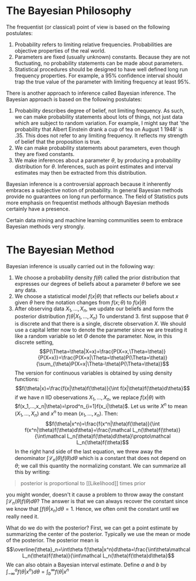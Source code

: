 # The Bayesian Philosophy
The frequentist (or classical) point of view is based on the following postulates:

1. Probability refers to limiting relative frequencies. Probabilities are objective properties of the real world.
2. Parameters are fixed (usually unknown) constants. Because they are not fluctuating, no probability statements can be made about parameters.
3. Statistical procedures should be designed to have well defined long run frequency properties. For example, a 95% confidence interval should trap the true value of the parameter with limiting frequency at least 95%.

There is another approach to inference called Bayesian inference. The Bayesian approach is based on the following postulates:
1. Probability describes degree of belief, not limiting frequency. As such, we can make probability statements about lots of things, not just data which are subject to random variation. For example, I might say that 'the probability that Albert Einstein drank a cup of tea on August 1 1948' is .35. This does not refer to any limiting frequency. It reflects my strength of belief that the proposition is true.
2. We can make probability statements about parameters, even though they are fixed constants.
3. We make inferences about a parameter $\theta$, by producing a probability distribution for $\theta$. Inferences, such as point estimates and interval estimates may then be extracted from this distribution.

Bayesian inference is a controversial approach because it inherently embraces a subjective notion of probability. In general Bayesian methods provide no guarantees on long run performance. The field of Statistics puts more emphasis on frequentist methods although Bayesian methods certainly have a presence.

Certain data mining and machine learning communities seem to embrace Bayesian methods very strongly. 

# The Bayesian Method
Bayesian inference is usually carried out in the following way:
1. We choose a probability density $f(\theta)$ called the prior distribution that expresses our degrees of beliefs about a parameter $\theta$ before we see any data.
2. We choose a statistical model $f(x|\theta)$ that reflects our beliefs about $x$ given $\theta$ here the notation changes from $f(x;\theta)$ to $f(x|\theta)$
3. After observing data $X_1,...,X_n$, we update our beliefs and form the posterior distribution $f(\theta|X_1,...,X_n)$
To understand 3. first suppose that $\theta$ is discrete and that there is a single, discrete observation $X$. We should use a capital letter now to denote the parameter since we are treating it like a random variable so let $\Theta$ denote the parameter. Now, in this discrete setting,
$$P(\Theta=\theta|X=x)=\frac{P(X=x,\Theta=\theta)}{P(X=x)}=\frac{P(X=x|\Theta=\theta)P(\Theta=\theta)}{\sum_{\theta}P(X=x|\Theta-\theta)P(\Theta=\theta)}$$
The version for continuous variables is obtained by using density functions:
$$f(\theta|x)=\frac{f(x|\theta)f(\theta)}{\int f(x|\theta)f(\theta)d\theta}$$
if we have $n$ IID obeservations $X_1,...,X_n$, we replace $f(x|\theta)$ with $f(x_1,...,x_n|\theta)=\prod^n_{i=1}f(x_i|\theta)$. Let us write $X^n$ to mean $(X_1,...,X_n)$ and $x^n$ to mean $(x_1,...,x_n)$. Then:
$$f(\theta|x^n)=\frac{f(x^n|\theta)f(\theta)}{\int f(x^n|\theta)f(\theta)d\theta}=\frac{\mathcal L_n(\theta)f(\theta)}{\int\mathcal L_n(\theta)f(\theta)d\theta}\propto\mathcal L_n(\theta)f(\theta)$$
In the right hand side of the last equation, we threw away the denominator $\int\mathcal L_n(\theta)f(\theta)d\theta$ which is a constant that does not depend on $\theta$; we call this quantity the normalizing constant. We can summarize all this by writing:

> posterior is proportional to [[Likelihood]] times prior

you might wonder, doesn't it cause a problem to throw away the constant $\int\mathcal L_n(\theta)f(\theta)d\theta$? The answer is that we can always recover the constant since we know that $\int f(\theta|x_n)d\theta=1$. Hence, we often omit the constant until we really need it.

What do we do with the posterior? First, we can get a point estimate by summarizing the center of the posterior. Typically we use the mean or mode of the posterior. The posterior mean is
$$\overline{\theta}_n=\int\theta f(\theta|x^n)d\theta=\frac{\int\theta\mathcal L_n(\theta)f(\theta)}{\int\mathcal L_n(\theta)f(\theta)d\theta}$$
We can also obtain a Bayesian interval estimate. Define $a$ and $b$ by $\int^a_{-\infty}f(\theta|x^n)d\theta=\int^{\infty}_bf(\theta|x^n$ 